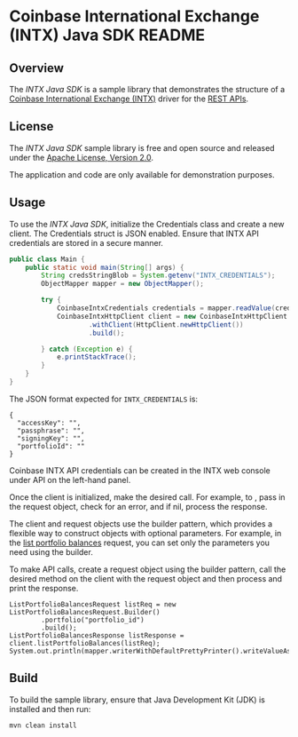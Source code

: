 # Coinbase International Exchange (INTX) Java SDK README

## Overview

The *INTX Java SDK* is a sample library that demonstrates the structure of a [Coinbase International Exchange (INTX)](https://international.coinbase.com/) driver for
the [REST APIs](https://docs.cloud.coinbase.com/intx/reference).

## License

The *INTX Java SDK* sample library is free and open source and released under the [Apache License, Version 2.0](LICENSE).

The application and code are only available for demonstration purposes.

## Usage

To use the *INTX Java SDK*, initialize the Credentials class and create a new client. The Credentials struct is JSON
enabled. Ensure that INTX API credentials are stored in a secure manner.


```java
public class Main {
    public static void main(String[] args) {
        String credsStringBlob = System.getenv("INTX_CREDENTIALS");
        ObjectMapper mapper = new ObjectMapper();

        try {
            CoinbaseIntxCredentials credentials = mapper.readValue(credsStringBlob, CoinbaseIntxCredentials.class);
            CoinbaseIntxHttpClient client = new CoinbaseIntxHttpClient.Builder(credentials)
                    .withClient(HttpClient.newHttpClient())
                    .build();

        } catch (Exception e) {
            e.printStackTrace();
        }
    }
}
```

The JSON format expected for `INTX_CREDENTIALS` is:

```
{
  "accessKey": "",
  "passphrase": "",
  "signingKey": "",
  "portfolioId": ""
}
```

Coinbase INTX API credentials can be created in the INTX web console under API on the left-hand panel.

Once the client is initialized, make the desired call. For example, to ,
pass in the request object, check for an error, and if nil, process the response.

The client and request objects use the builder pattern, which provides a flexible way to construct objects with optional parameters. For example, in the [list portfolio balances](https://docs.cdp.coinbase.com/intx/reference/getportfoliobalances/) request, you can set only the parameters you need using the builder. 

To make API calls, create a request object using the builder pattern, call the desired method on the client with the request object and then process and print the response.

```
ListPortfolioBalancesRequest listReq = new ListPortfolioBalancesRequest.Builder()
        .portfolio("portfolio_id")
        .build();
ListPortfolioBalancesResponse listResponse = client.listPortfolioBalances(listReq);
System.out.println(mapper.writerWithDefaultPrettyPrinter().writeValueAsString(listResponse));
```

## Build

To build the sample library, ensure that Java Development Kit (JDK) is installed and then run:

```bash
mvn clean install
```
